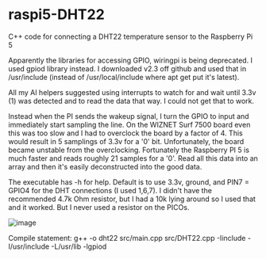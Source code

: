 # raspi5-DHT22
C++ code for connecting a DHT22 temperature sensor to the Raspberry Pi 5

Apparently the libraries for accessing GPIO, wiringpi is being deprecated.
I used gpiod library instead.  I downloaded v2.3 off github and used that
in /usr/include (instead of /usr/local/include where apt get put it's latest).

All my AI helpers suggested using interrupts to watch for and wait until
3.3v (1) was detected and to read the data that way.  I could not get
that to work.

Instead when the PI sends the wakeup signal, I turn the GPIO to input
and immediately start sampling the line.  On the WIZNET Surf 7500 board
even this was too slow and I had to overclock the board by a factor of 4.
This would result in 5 samplings of 3.3v for a '0' bit.  Unfortunately,
the board became unstable from the overclocking.  Fortunately the
Raspberry PI 5 is much faster and reads roughly 21 samples for a '0'.  Read
all this data into an array and then it's easily deconstructed into the
good data.

The executable has -h for help.  Default is to use 3.3v, ground, and PIN7 = GPIO4 for
the DHT connections (I used 1,6,7).  I didn't have the recommended 4.7k Ohm resistor, but I had a 10k
lying around so I used that and it worked.  But I never used a resistor on the PICOs.

![image](https://github.com/user-attachments/assets/f5854292-9264-40d1-b415-f4fd901e9641)


Compile statement: g++ -o dht22 src/main.cpp src/DHT22.cpp -Iinclude -I/usr/include -L/usr/lib -lgpiod

